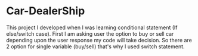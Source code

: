# Car-DealerShip
This project I developed when I was learning conditional statement (If else/switch case).
First I am asking user the option to buy or sell car depending upon the user response my code will take decision.
So there are 2 option for single variable (buy/sell) that's why I used switch statement.
